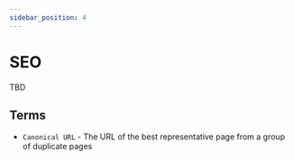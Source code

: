 ```yaml
---
sidebar_position: 4
---
```


# SEO
TBD

## Terms

- `Canonical URL` - The URL of the best representative page from a group of duplicate pages
